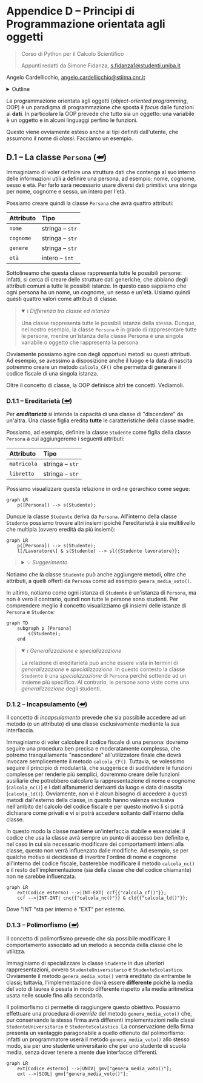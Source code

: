 <a name="top"></a>

# Appendice D – Principi di Programmazione orientata agli oggetti

> Corso di Python per il Calcolo Scientifico
>
> Appunti redatti da Simone Fidanza, s.fidanza1@studenti.uniba.it

Angelo Cardellicchio, angelo.cardellicchio@stiima.cnr.it

<details>
<summary>Outline</summary>

<!-- TOC -->

1. [Appendice D – Principi di Programmazione orientata agli oggetti](#appendice-d--principi-di-programmazione-orientata-agli-oggetti)
   1. [D.1 – La classe `Persona` (⮨)](#d1--la-classe-persona-)
      1. [D.1.1 – Ereditarietà (⮨)](#d11--ereditarietà-)
      2. [D.1.2 – Incapsulamento (⮨)](#d12--incapsulamento-)
      3. [D.1.3 – Polimorfismo (⮨)](#d13--polimorfismo-)

<!-- /TOC -->

</details>

La programmazione orientata agli oggetti (_object-oriented programming_, OOP) è
un paradigma di programmazione che sposta il _focus_ dalle funzioni ai **dati**.
In particolare la OOP prevede che tutto sia un oggetto: una variabile è un
oggetto e in alcuni linguaggi perfino le funzioni.

Questo viene ovviamente esteso anche ai tipi definiti dall'utente, che assumono
il nome di _classi_. Facciamo un esempio.

## D.1 – La classe `Persona` ([⮨](#top))

Immaginiamo di voler definire una struttura dati che contenga al suo interno
delle informazioni utili a definire una persona, ad esempio: nome, cognome,
sesso e età. Per farlo sarà necessario usare diversi dati primitivi: una
stringa per nome, cognome e sesso, un intero per l'età.

Possiamo creare quindi la classe `Persona` che avrà quattro attributi:

| Attributo | Tipo            |
| :-------- | :-------------- |
| `nome`    | stringa – `str` |
| `cognome` | stringa – `str` |
| `genere`  | stringa – `str` |
| `età`     | intero – `int`  |

Sottolineamo che questa classe rappresenta tutte le possibili persone: infatti,
si cerca di creare delle strutture dati generiche, che abbiano degli attributi
comuni a tutte le possibili istanze. In questo caso sappiamo che ogni persona ha
un nome, un cognome, un sesso e un'età. Usiamo quindi questi quattro valori come
attributi di classe.

> <details open>
> <summary>ℹ️ <em>Differenza tra classe ed istanza</em></summary>
>
> Una classe rappresenta tutte le possibili istanze della stessa. Dunque, nel
> nostro esempio, la classe `Persona` è in grado di rappresentare tutte le
> persone, mentre un'istanza della classe Persona è una singola variabile o
> oggetto che rappresenta la persona.
>
> </details>

Ovviamente possiamo agire con degli opportuni metodi su questi attributi. Ad
esempio, se avessimo a disposizione anche il luogo e la data di nascita potremmo
creare un metodo `calcola_CF()` che permetta di generare il codice fiscale di
una singola istanza.

Oltre il concetto di classe, la OOP definisce altri tre concetti. Vediamoli.

### D.1.1 – Ereditarietà ([⮨](#top))

Per **_ereditarietà_** si intende la capacità di una classe di "discendere" da
un'altra. Una classe figlia eredita **tutte** le caratteristiche della classe
madre.

Possiamo, ad esempio, definire la classe `Studente` come figlia della classe
`Persona` a cui aggiungeremo i seguenti attributi:

| Attributo   | Tipo            |
| :---------- | :-------------- |
| `matricola` | stringa – `str` |
| `libretto`  | stringa – `str` |

Possiamo visualizzare questa relazione in ordine gerarchico come segue:

```mermaid
graph LR
    p([Persona]) --> s(Studente);
```

Dunque la classe `Studente` deriva da `Persona`. All'interno della classe
`Studente` possiamo trovare altri insiemi poiché l'ereditarietà è sia
multilivello che multipla (ovvero eredità da più insiemi):

```mermaid
graph LR
    p([Persona]) --> s(Studente);
    l[/Lavoratore\] & s(Studente) --> sl{{Studente lavoratore}};
```

> <details>
> <summary>💡 <em>Suggerimento</em></summary>
>
> Alcuni linguaggi, compreso Python, offrono la possibilità di ereditare da più
> classi; tale concetto è chiamato **_ereditarietà multipla_**. Se invece
> stabiliamo una vera e propria gerarchia di classi, con una classe "nonna", una
> "madre" ed una "figlia", avremo una struttura multilivello.
>
> </details>

Notiamo che la classe `Studente` può anche aggiungere metodi, oltre che
attributi, a quelli offerti da `Persona` come ad esempio `genera_media_voto()`.

In ultimo, notiamo come ogni istanza di `Studente` è un'istanza di `Persona`, ma
non è vero il contrario, quindi non tutte le persone sono studenti. Per
comprendere meglio il concetto visualizziamo gli insiemi delle istanze di
`Persona` e `Studente`:

```mermaid
graph TD
    subgraph p [Persona]
        s(Studente);
    end
```

> <details open>
> <summary>ℹ️ <em>Generalizzazione e specializzazione</em></summary>
>
> La relazione di ereditarietà può anche essere vista in termini di
> _generalizzazione_ e _specializzazione_. In questo contesto la classe
> `Studente` è una _specializzazione_ di `Persona` perché sottende ad un insieme
> più specifico. Al contrario, le persone sono viste come una _generalizzazione_
> degli studenti.
>
> </details>

### D.1.2 – Incapsulamento ([⮨](#top))

Il concetto di _incapsulamento_ prevede che sia possibile accedere ad un metodo
(o un attributo) di una classe esclusivamente mediante la sua interfaccia.

Immaginiamo di voler calcolare il codice fiscale di una persona: dovremo seguire
una procedura ben precisa e moderatamente complessa, che potremo tranquillamente
"nascondere" all'utilizzatore finale che dovrà invocare semplicemente il metodo
`calcola_CF()`. Tuttavia, se volessimo seguire il principio di modularità, che
suggerisce di suddividere le funzioni complesse per renderle più semplici,
dovremmo creare delle funzioni ausiliarie che potrebbero calcolare la
rappresentazione di nome e cognome (`calcola_nc()`) e i dati alfanumerici
derivanti da luogo e data di nascita (`calcola_ld()`). Ovviamente, non vi è
alcun bisogno di accedere a questi metodi dall'esterno della classe, in quanto
hanno valenza esclusiva nell'ambito del calcolo del codice fiscale e per questo
motivo li si potrà dichiarare come privati e vi si potrà accedere soltanto
dall'interno della classe.

In questo modo la classe mantiene un'interfaccia stabile e essenziale: il codice
che usa la classe avrà sempre un punto di accesso ben definito e, nel caso in cui
sia necessario modificare dei comportamenti interni alla classe, questo non verrà
influenzato dalle modifiche. Ad esempio, se per qualche motivo si decidesse di
invertire l'ordine di nome e cognome all'interno del codice fiscale, basterebbe
modificare il metodo `calcola_nc()` e il resto dell'implementazione (sia della
classe che del codice chiamante) non ne sarebbe influenzata.

```mermaid
graph LR
    ext(Codice esterno) -->|INT-EXT| ccf{{"calcola_cf()"}};
    ccf -->|INT-INT| cnc{{"calcola_nc()"}} & cld{{"calcola_ld()"}};
```

Dove "INT "sta per interno e "EXT" per esterno.

### D.1.3 – Polimorfismo ([⮨](#top))

Il concetto di polimorfismo prevede che sia possibile modificare il comportamento
associato ad un metodo a seconda della classe che lo utilizza.

Immaginiamo di specializzare la classe `Studente` in due ulteriori
rappresentazioni, ovvero `StudenteUniversitario` e `StudenteScolastico`.
Ovviamente il metodo `genera_media_voto()` verrà ereditato da entrambe le classi;
tuttavia, l'implementazione dovrà essere **differente** poiché la media del voto
di laurea è pesata in modo differente rispetto alla media aritmetica usata nelle
scuole fino alla secondaria.

Il polimorfismo ci permette di raggiungere questo obiettivo. Possiamo effettuare
una procedura di _override_ del metodo `genera_media_voto()` che, pur conservando
la stessa firma avrà differenti implementazioni nelle classi
`StudenteUniversitario` e `StudenteScolastico`. La conservazione della firma
presenta un vantaggio paragonabile a quello ottenuto dal polimorfismo: infatti
un programmatore userà il metodo `genera_media_voto()` allo stesso modo, sia per
uno studente universitario che per uno studente di scuola media, senza dover
tenere a mente due interfacce differenti.

```mermaid
graph LR
    ext[Codice esterno] -->|UNIV| gmv["genera_media_voto()"];
    ext -->|SCOL| gmv["genera_media_voto()"];
```
